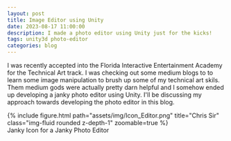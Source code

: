 ```yaml
---
layout: post
title: Image Editor using Unity
date: 2023-08-17 11:00:00
description: I made a photo editor using Unity just for the kicks!
tags: unity3d photo-editor
categories: blog
---
```


I was recently accepted into the Florida Interactive Entertainment Academy for the Technical Art track. I was checking out some medium blogs to to learn some image manipulation to brush up some of my technical art skils. Them medium gods were actually pretty darn helpful and I somehow ended up developing a janky photo editor using Unity. I'll be discussing my approach towards developing the photo editor in this blog.

<div class="row">
    <div class="col-sm mt-3 mt-md-0">
        {% include figure.html path="assets/img/Icon_Editor.png" title="Chris Sir" class="img-fluid rounded z-depth-1" zoomable=true %}
        <div class="caption">
        Janky Icon for a Janky Photo Editor
        </div>
    </div>    
    <div class="col-sm mt-3 mt-md-0">
        {% include figure.html path="assets/img/Editor_UI.jpg" title="Rick Sir" class="img-fluid rounded z-depth-1" zoomable=true %}
        <div class="caption">
        The Editor UI
        </div>
    </div>  
</div>
<style>
    .col-sm {
        height: 100%;
    }
</style>


As the title suggests, this blog shall contain some of my favorite pieces of code/artwork that I'd be submitting for my Technical Artist Portfolio (for [FIEA](https://fiea.ucf.edu/)) in no particular order.

<div class="row">
    <div class="col-sm mt-3 mt-md-0">
        {% include figure.html path="assets/img/FIEA_PORTFOLIO.png" title="FIEA Portfolio" class="img-fluid rounded z-depth-1" zoomable=true %}
    </div>
</div>

#### **1.0 2D Lighting System - Unity**
* While competing for the [Brackeys Game Jam 2021.1](https://itch.io/jam/brackeys-5), we decided to make a top-down atmospheric 2D game as they were trending a lot on [itch.io](https://itch.io/) back then.
* Back when we started working on this project, Unity didn’t have any rendering pipeline that supported 2D lighting, so I developed my own lighting system for it. This was primarily done to add to the atmospheric look of the game.
* The detailed documentation and source code can be found [here](https://makra.wtf/docs/2022/two-opoosites/).

<div class="row">
    <div class="col-sm mt-3 mt-md-0">
        {% include figure.html path="assets/img/2dlightsys.gif" title="The first iteration" class="img-fluid rounded z-depth-1" zoomable=true %}
    </div>
</div>
<div class="caption">
    The first iteration
</div>

* The first iteration uses the Unity’s low level [Graphics Library (gl)](https://docs.unity3d.com/ScriptReference/GL.html) to draw rays emerging from the player.
* An Unlit Shader that supports both transparency and vertex colors is used as the ray's material to make the light rays feel natural.
* The environment is scripted to react to the lighting.

<div class="row">
    <div class="col-sm mt-3 mt-md-0">
        {% include figure.html path="assets/img/2dmeshlightsys.gif" title="The second iteration (optimized)" class="img-fluid rounded z-depth-1" zoomable=true %}
    </div>
</div>
<div class="caption">
    The second iteration (optimized)
</div>

* The previous lighting method was very inefficient with time complexity of `O(n)` as the loop had to run 3600 times every frame with a step size of 0.1.
* I solved this issue by detecting the edges of nearby objects, casting rays at them, and then filling the space by generating mesh between them in the second iteration.

<div class="row">
    <div class="col-sm mt-3 mt-md-0">
        {% include figure.html path="assets/img/2oppingame.gif" title="In-game look" class="img-fluid rounded z-depth-1" zoomable=true %}
    </div>
</div>
<div class="caption">
    In-game look
</div>

* This is how the lighting finally looked in the game, with some post-processing thrown on top of it. You can try it yourself [here](https://makra.itch.io/two-opposites).

#### **2.0 ASCII Line Art - p5js**
* After getting an experience as a tech artist at FIEA this summer, I was confident this was the track that I'd be applying to.
* To provide a testimony to it, I decided to make ASCII Line art for all professors and mentors this Teacher's Day.
* I designed 52 of these in total and made one for Prof. Chris Roda, Prof. Rick Hall, and Prof. Ron Weaver as well.

<div class="row">
    <div class="col-sm mt-3 mt-md-0">
        {% include figure.html path="assets/img/CHRIS_SIR.png" title="Chris Sir" class="img-fluid rounded z-depth-1" zoomable=true %}
        <div class="caption">
        Chris Sir
        </div>
    </div>    
    <div class="col-sm mt-3 mt-md-0">
        {% include figure.html path="assets/img/RICK_SIR.png" title="Rick Sir" class="img-fluid rounded z-depth-1" zoomable=true %}
        <div class="caption">
        Rick Sir
        </div>
    </div>
    <div class="col-sm mt-3 mt-md-0">
        {% include figure.html path="assets/img/RON_SIR.png" title="Ron Sir" class="img-fluid rounded z-depth-1" zoomable=true %}
        <div class="caption">
        Ron Sir
        </div>
    </div>     
</div>

* These were made using [p5js](https://p5js.org/) by detecting changes in the overall RGB values of different parts of images.

{% highlight javascript %}

//text to be used in the image
const name = 'chrisroda';

function draw() {

  //setting background to black
  background(0);
  
  let w =  width / img.width;
  let h =  height / img.height;
  img.loadPixels();

  //iterating through pixels and assigning letters based on average rgb values
  for (let i = 0; i < img.width; i++) {
    for (let j = 0; j < img.height; j++) {
      const pixelIndex = (i + j * img.width) * 4;
      const r = img.pixels[pixelIndex + 0];
      const g = img.pixels[pixelIndex + 1];
      const b = img.pixels[pixelIndex + 2];
      const avg = (r + g + b) / 3;
      
      noStroke();
      fill(255);
      
      const len = name.length;
      const charIndex = floor(map(avg,0,255,len,0));  
      
      textSize(w);
      textAlign(CENTER, CENTER);

      //edge detection (hardcoded)
      if(avg > 100 && avg < 180)     
          text(name.charAt(charIndex), i * w + w * 0.5, j * h + h * 0.5);     
      
    }
  }
}

{% endhighlight %}

* If you zoom onto the images (by clicking on them), you'll find out that the pixels of the images are converted into letters of the name of the person that it's made for.
* Many of these images were converted into DXF format and engraved on acrylic sheets to be gifted to the professors.

<div class="row">
    <div class="col-sm mt-3 mt-md-0">
        {% include figure.html path="assets/img/Collage_LineArt.png" title="Engraved Images" class="img-fluid rounded z-depth-1" zoomable=true %}
    </div>
</div>
<div class="caption">
    Engraved Images
</div>

#### **3.0 Raymarched Clouds**
* While working on Human Canon prototype for CrazyLabs, I encountered the classic problem of optimizing volumetric clouds for low-end devices (especially mobile).
* While doing my research over the internet, I came across this [video](https://youtu.be/4QOcCGI6xOU) about raymarched clouds by Sebastian Lague.
* This video eventually drew my attention towards raymarching, and eventually, I wrote my own raymarcher for Unity. You can find the project [here](https://github.com/aniketrajnish/Raymarching-Engine-Unity). The HLSL (Shader) files can be found [here](https://github.com/aniketrajnish/Raymarching-Engine-Unity/tree/main/Assets/Shaders).
* Further, I followed [this article](https://shaderbits.com/blog/creating-volumetric-ray-marcher) about making raymarched volumetric clouds in Unreal engine to develop my own version of the same in Unity.

<div class="row">
    <div class="col-sm mt-3 mt-md-0">
        <video class="video-fluid rounded z-depth-1" autoplay muted loop>
            <source src="../../../assets/img/Raymarch_Clouds.mp4" type="video/mp4">
        </video>
    </div>
</div>
<div class="caption">
    Raymarched Clouds in Unity
</div>


#### **4.0 Raymarched 4D Environment**
* I further extended the raymarching engine to render 3D sections of Four-dimensional objects like HyperCube, HyperSphere and DuoCylinder.

<div class="row">
    <div class="col-sm mt-3 mt-md-0">
        <video class="video-fluid rounded z-depth-1" autoplay muted loop>
            <source src="../../../assets/img/Raymarch_4d.mp4" type="video/mp4">
        </video>
    </div>
</div>
<div class="caption">
    Raymarched 4D Objects in Unity
</div>

* The 4D shape distance functions—

{% highlight HLSL %}

//Hypercube
float Hypercube(float4 p, float4 b)
{
    float4 d = abs(p) - b;
	return min(max(d.x,max(d.y,max(d.z,d.w))),0.0) + length(max(d,0.0));
}

//Hypershpere
float Hypersphere(float4 p, float s)
{
    return length(p) - s;
}

//Duo Cylinder
float DuoCylinder( float4 p, float2 r1r2) {
  float2 d = abs(float2(length(p.xz),length(p.yw))) - r1r2;
  return min(max(d.x,d.y),0.) + length(max(d,0.));
}

{% endhighlight %}

#### **5.0 Snowstorm System - Soul Shard**
* I assisted the [19 Souls on Board](https://www.19soulsonboard.com/about) team at FIEA as a technical artist for their capstone project [Soul Shard](https://store.steampowered.com/app/2005820/Soul_Shard/). The game is getting processed by Steam and will be out soon!
* As a part of this engagement, one of my tasks was to develop a snowstorm system for the yard area that's situated in the middle of the map by looking at a [reference video](https://www.youtube.com/watch?v=sGkh1W5cbH4).
* The detailed documentation and source code can be found [here](https://makra.wtf/docs/2022/soul-shard/).
* To simulate a natural looking snowstorm, I decided to divide the snowstorm into three subsystems—  
  
<div class="row">
    <div class="col-sm mt-3 mt-md-0">
        {% include figure.html path="assets/img/Snow1.gif" title="A Snow Subsystem" class="img-fluid rounded z-depth-1" zoomable=true %}
        <div class="caption">
        Snow Subsystem
        </div>
    </div>    
    <div class="col-sm mt-3 mt-md-0">
        {% include figure.html path="assets/img/WindPart.gif" title="A Wind Subsystem" class="img-fluid rounded z-depth-1" zoomable=true %}
        <div class="caption">
        A Wind Subsystem
        </div>
    </div>
    <div class="col-sm mt-3 mt-md-0">
        {% include figure.html path="assets/img/FogEH.gif" title="A Fog Subsystem" class="img-fluid rounded z-depth-1" zoomable=true %}
        <div class="caption">
        A Fog Subsystem
        </div>
    </div>     
</div>

* Putting these together after proper scaling gave the following result—

<div class="row">
    <div class="col-sm mt-3 mt-md-0">
        <video class="video-fluid rounded z-depth-1" autoplay muted loop>
            <source src="../../../assets/img/SnowStormFinal.mp4" type="video/mp4">
        </video>
    </div>
</div>
<div class="caption">
    Snowstorm System Final In-Game Look
</div>

#### **6.0 Digital Art - Hypercasual Concept Pitches**
* As a part of the PPP (Pay-Per-Prototype) deal by CrazyLabs, I was expected to deliver Concept Pitches of various Hypercasual ideas and they approved the best ones for me to develop.
* To make the digital art mockups for these, I used Procreate on iPad.
* These are the mockups for the game Tilt Paint (the original concept pitch can be found [here](https://makra.wtf/assets/pdf/TiltPaint.pdf))—

<div class="row">
    <div class="col-sm mt-3 mt-md-0">
        {% include figure.html path="assets/img/TP_1.png" title="Mockup" class="img-fluid rounded z-depth-1" zoomable=true %}
    </div>    
    <div class="col-sm mt-3 mt-md-0">
        {% include figure.html path="assets/img/TP_2.png" title="Mockup" class="img-fluid rounded z-depth-1" zoomable=true %}
    </div>
    <div class="col-sm mt-3 mt-md-0">
        {% include figure.html path="assets/img/TP_3.png" title="Mockup" class="img-fluid rounded z-depth-1" zoomable=true %}
    </div>     
</div>

* Some mockups were rendered in Blender too. Take for instance the mockup of Body Crack ASMR (the original concept pitch can be found [here](https://makra.wtf/assets/pdf/BodyCrackASMR.pdf))—

<div class="row">
    <div class="col-sm mt-3 mt-md-0">
        {% include figure.html path="assets/img/BASMR_1.png" title="Mockup" class="img-fluid rounded z-depth-1" zoomable=true %}
    </div>    
    <div class="col-sm mt-3 mt-md-0">
        {% include figure.html path="assets/img/BASMR_2.png" title="Mockup" class="img-fluid rounded z-depth-1" zoomable=true %}
    </div>
    <div class="col-sm mt-3 mt-md-0">
        {% include figure.html path="assets/img/BASMR_3.png" title="Mockup" class="img-fluid rounded z-depth-1" zoomable=true %}
    </div>
    <div class="col-sm mt-3 mt-md-0">
        {% include figure.html path="assets/img/BASMR_4.png" title="Mockup" class="img-fluid rounded z-depth-1" zoomable=true %}
    </div>       
</div>

* The comprehensive list and source files for all the 30 concept pitches delivered can be found [here](https://makra.wtf/projects/) by scrolling to the `concept pitches` section.

#### **7.0 Retro Shader & Post Processing - Are Ya Winning, Son?**
* While participating in the GMTK Game Jam 2020, we worked on a retro-styled game where the AI won't let you win. 
* To add to the retro theme, we decided to use shaders and post-processing effects so that the game feels as if it's being played on a CRT TV.

<div class="row">
    <div class="col-sm mt-3 mt-md-0">
        <video class="video-fluid rounded z-depth-1" autoplay muted loop>
            <source src="../../../assets/img/AYWS_fin.mp4" type="video/mp4">
        </video>
    </div>
</div>

* This was achieved by using Post-Processing & a distorted render texture layered on top of it.
* You can play the game [here](https://makra.itch.io/are-ya-winning-son) and watch its devlog [here](https://youtu.be/Anhjc7sRoFc).

#### **8.0 Pixel Art - Doge to the Moon**
* While competing for the Opera GX Game Jam, I worked on Pixel Art of various characters of our game [Doge to The Moon](https://gamejolt.com/games/doge2themoon/636263). 
* All of these Pixel Arts were made using the GameMaker Studio 2's Sprite Editor.

<div class="row">
    <div class="col-sm mt-3 mt-md-0">
        {% include figure.html path="assets/img/Doge_PA.png" title="All Pixel Arts" class="img-fluid rounded z-depth-1" zoomable=true %}
    </div>
</div>
<div class="caption">
    All Pixel Arts
</div>

* All of these assets also had their glowing counterpart to mimic the animation of getting hit.

<div class="row">
    <div class="col-sm mt-3 mt-md-0">
        {% include figure.html path="assets/img/Doge_Hit_PA.png" title="Glowing Pixel Arts" class="img-fluid rounded z-depth-1" zoomable=true %}
    </div>
</div>
<div class="caption">
    Glowing Pixel Arts
</div>

* Most of the sprites were converted into sprite sheets to animate the sprites with slight variations in each slice of the sprite sheet.

<div class="row">
    <div class="col-sm mt-3 mt-md-0">
        {% include figure.html path="assets/img/Doge_Anims_PA.png" title="Animation Sprite Sheets" class="img-fluid rounded z-depth-1" zoomable=true %}
    </div>
</div>
<div class="caption">
    Animation Sprite Sheets
</div>

* Apart from these sprites, I also designed the background images (starts and the space) and made them scroll vertically at different speeds to give a parallax effect.

<div class="row">
    <div class="col-sm mt-3 mt-md-0">
        {% include figure.html path="assets/img/stars_PA.png" title="Stars Section" class="img-fluid rounded z-depth-1" zoomable=true %}
        <div class="caption">
        Stars Section
        </div>
    </div>    
    <div class="col-sm mt-3 mt-md-0">
        {% include figure.html path="assets/img/Back_PA.png" title="Background Section" class="img-fluid rounded z-depth-1" zoomable=true %}
        <div class="caption">
        Background Section
        </div>
    </div>
    <div class="col-sm mt-3 mt-md-0">
        {% include figure.html path="assets/img/Doge_Final.gif" title="Final In-Game Look" class="img-fluid rounded z-depth-1" zoomable=true %}
        <div class="caption">
        Final In-Game Look
        </div>
    </div>     
</div>

#### **9.0 VFX Graph in Unity**
* I had to make a theme reveal video for a [Game Jam](https://itch.io/jam/gamejam-2020-ad) that my college was hosting. 
* I decided to utilize this opportunity and learn VFX graphs in Unity. 
* VFX graph help simulate over a million particles in real-time as they use the parallel processing capabilities of GPU, unlike the default particle system that runs on CPU.
* Everything that you see in this video is made out of '2020', which was the theme for the JAM itself.

<div class="embed-responsive embed-responsive-16by9 rounded z-depth-1-half" style="width: auto;">
<iframe width="560" height="315" src="https://www.youtube.com/embed/kPlAOdrKgbw" title="YouTube video player" frameborder="0" allow="accelerometer; autoplay; clipboard-write; encrypted-media; gyroscope; picture-in-picture" allowfullscreen></iframe>
</div>
<br>

#### **10.0 Non-Euclidean Worlds in Unity**
* I worked on various Non-Euclidean world simulations inside of Unity, especially after CodeParade announced that [it's technically impossible to develop Non-Euclidean worlds in Unity without low-level access to its Rendering Engine](https://youtu.be/kEB11PQ9Eo8?t=233).
* The first simulation consisted of cameras rendering over a render texture in the opening of a tunnel and colliders that teleported the player between different worlds seamlessly, offering a non-euclidean illusion.

<div class="embed-responsive embed-responsive-16by9 rounded z-depth-1-half" style="width: auto;">
<iframe width="560" height="315" src="https://www.youtube.com/embed/Jv5gQzI1xhk" title="YouTube video player" frameborder="0" allow="accelerometer; autoplay; clipboard-write; encrypted-media; gyroscope; picture-in-picture" allowfullscreen></iframe>
</div>
<br>

* The subsequent two simulations used multiple intersecting single-sided planes instead of a 3d mesh to give a non-euclidean look.

<div class="d-flex">
  <div class="embed-responsive embed-responsive-16by9 mr-3 rounded z-depth-1-half" style="width: 50%;">
    <iframe width="560" height="315" src="https://www.youtube.com/embed/wi1RoQJWHbk" title="YouTube video player" frameborder="0" allow="accelerometer; autoplay; clipboard-write; encrypted-media; gyroscope; picture-in-picture" allowfullscreen=""></iframe>
  </div>
  <div class="embed-responsive embed-responsive-16by9 rounded z-depth-1-half" style="width: 50%;">
    <iframe width="560" height="315" src="https://www.youtube.com/embed/4zfHbw6GRes" title="YouTube video player" frameborder="0" allow="accelerometer; autoplay; clipboard-write; encrypted-media; gyroscope; picture-in-picture" allowfullscreen=""></iframe>
  </div>
</div>

<br>

#### **11.0 Terrain Sculpting - Map of India for AFPS**
* I led a team of 25 individuals to develop an Indian-themed battle royale game.
* The top view of the map was sculpted to represent the Indian map.

<div class="row">
    <div class="col-sm mt-3 mt-md-0">
        {% include figure.html path="assets/img/AFPS_TopView.png" title="In-Game Look of the Map" class="img-fluid rounded z-depth-1" zoomable=true %}
    </div>
</div>
<div class="caption">
    In-Game Look of the Map
</div>

* This terrain was sculpted using the Unity's default Terrain Editor, and this is the timelapse video of developing this map-

<div class="embed-responsive embed-responsive-16by9 rounded z-depth-1-half" style="width: auto;">
<iframe width="560" height="315" src="https://www.youtube.com/embed/n17XMTDp_Ns" title="YouTube video player" frameborder="0" allow="accelerometer; autoplay; clipboard-write; encrypted-media; gyroscope; picture-in-picture" allowfullscreen></iframe>
</div>
<br>

#### **12.0 Glowing Crack Material - Soul Shard**

* I developed a material with glowing cracks governed by various parameters for Soul Shard.

<div class="row">
    <div class="col-sm mt-3 mt-md-0">
        {% include figure.html path="assets/img/EmissionParameter.png" title="Stars Section" class="img-fluid rounded z-depth-1" zoomable=true %}
        <div class="caption">
        Emission Parameters
        </div>
    </div>    
    <div class="col-sm mt-3 mt-md-0">
        {% include figure.html path="assets/img/EmissionShape.png" title="Background Section" class="img-fluid rounded z-depth-1" zoomable=true %}
        <div class="caption">
        Emission Shape
        </div>
    </div>        
</div>

* The material's properties were governed by six parameters in total—
<div class="row">
    <div class="col-sm mt-3 mt-md-0">
        {% include figure.html path="assets/img/Coverage.gif" title="example image" class="img-fluid rounded z-depth-1" zoomable=true %}
        <div class="caption">
        Coverage
        </div>
    </div>
    <div class="col-sm mt-3 mt-md-0">
        {% include figure.html path="assets/img/GlowIntensity.gif" title="example image" class="img-fluid rounded z-depth-1" zoomable=true %}
        <div class="caption">
        Glow Intensity
    </div>
    </div>    
</div>

<div class="row">
    <div class="col-sm mt-3 mt-md-0">
        {% include figure.html path="assets/img/PulseIntensity.gif" title="example image" class="img-fluid rounded z-depth-1" zoomable=true %}
        <div class="caption">
        Pulse Intensity
        </div>
    </div>
    <div class="col-sm mt-3 mt-md-0">
        {% include figure.html path="assets/img/Rate.gif" title="example image" class="img-fluid rounded z-depth-1" zoomable=true %}
        <div class="caption">
        Rate
    </div>
    </div>    
</div>

<div class="row">
    <div class="col-sm mt-3 mt-md-0">
        {% include figure.html path="assets/img/EmissiveColor.gif" title="example image" class="img-fluid rounded z-depth-1" zoomable=true %}
        <div class="caption">
        Emissive Color
        </div>
    </div>
    <div class="col-sm mt-3 mt-md-0">
        {% include figure.html path="assets/img/BaseTint.gif" title="example image" class="img-fluid rounded z-depth-1" zoomable=true %}
        <div class="caption">
        Base Tint
    </div>
    </div>    
</div>